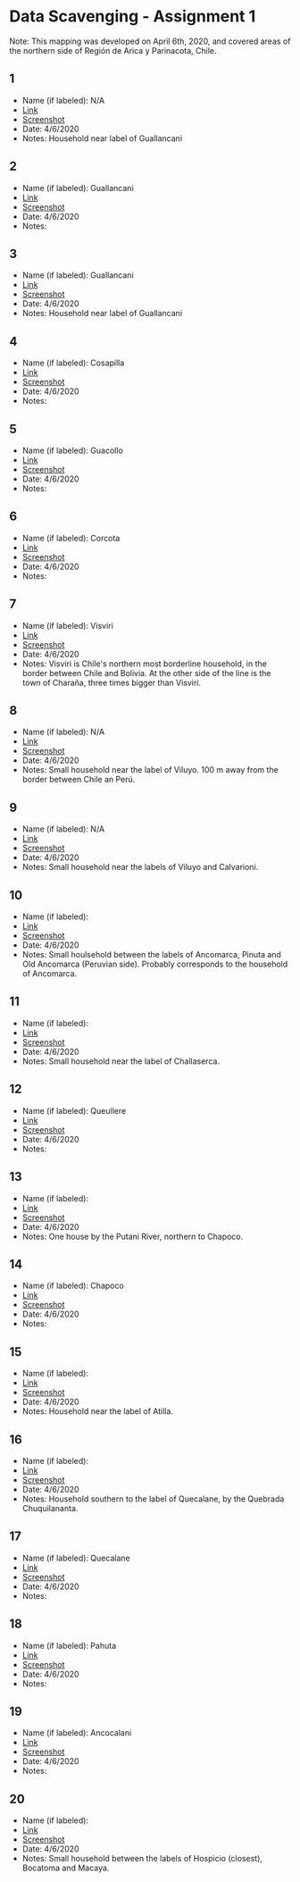 # Data Scavenging - Assignment 1
Note: This mapping was developed on April 6th, 2020, and covered areas of the northern side of Región de Arica y Parinacota, Chile.
## 1
* Name (if labeled): N/A
* [Link](https://www.google.com/maps/@-17.721587,-69.4683147,338m/data=!3m1!1e3)
* [Screenshot](https://github.com/guillemontecinos/itp_spring_2020_all_maps_lie/blob/master/assignment_1/screenshots/screenshot-001.png)
* Date: 4/6/2020
* Notes: Household near label of Guallancani
## 2
* Name (if labeled): Guallancani
* [Link](https://www.google.com/maps/@-17.7114799,-69.4515496,530m/data=!3m1!1e3)
* [Screenshot](https://github.com/guillemontecinos/itp_spring_2020_all_maps_lie/blob/master/assignment_1/screenshots/screenshot-002.png)
* Date: 4/6/2020
* Notes: 
## 3
* Name (if labeled): Guallancani
* [Link](https://www.google.com/maps/@-17.7071579,-69.4517061,548m/data=!3m1!1e3)
* [Screenshot](https://github.com/guillemontecinos/itp_spring_2020_all_maps_lie/blob/master/assignment_1/screenshots/screenshot-003.png)
* Date: 4/6/2020
* Notes: Household near label of Guallancani
## 4
* Name (if labeled): Cosapilla
* [Link](https://www.google.com/maps/@-17.7664482,-69.4103289,1125m/data=!3m1!1e3)
* [Screenshot](https://github.com/guillemontecinos/itp_spring_2020_all_maps_lie/blob/master/assignment_1/screenshots/screenshot-004.png)
* Date: 4/6/2020
* Notes: 
## 5
* Name (if labeled): Guacollo
* [Link](https://www.google.com/maps/@-17.7602275,-69.3438427,1305m/data=!3m1!1e3)
* [Screenshot](https://github.com/guillemontecinos/itp_spring_2020_all_maps_lie/blob/master/assignment_1/screenshots/screenshot-005.png)
* Date: 4/6/2020
* Notes: 
## 6
* Name (if labeled): Corcota
* [Link](https://www.google.com/maps/@-17.6900435,-69.4505322,748m/data=!3m1!1e3)
* [Screenshot](https://github.com/guillemontecinos/itp_spring_2020_all_maps_lie/blob/master/assignment_1/screenshots/screenshot-006.png)
* Date: 4/6/2020
* Notes: 
## 7
* Name (if labeled): Visviri
* [Link](https://www.google.com/maps/@-17.5955866,-69.4798033,1708m/data=!3m1!1e3)
* [Screenshot](https://github.com/guillemontecinos/itp_spring_2020_all_maps_lie/blob/master/assignment_1/screenshots/screenshot-007.png)
* Date: 4/6/2020
* Notes: Visviri is Chile's northern most borderline household, in the border between Chile and Bolivia. At the other side of the line is the town of Charaña, three times bigger than Visviri.
## 8
* Name (if labeled): N/A
* [Link](https://www.google.com/maps/@-17.554721,-69.524693,338m/data=!3m1!1e3)
* [Screenshot](https://github.com/guillemontecinos/itp_spring_2020_all_maps_lie/blob/master/assignment_1/screenshots/screenshot-008.png)
* Date: 4/6/2020
* Notes: Small household near the label of Viluyo. 100 m away from the border between Chile an Perú.
## 9
* Name (if labeled): N/A
* [Link](https://www.google.com/maps/@-17.5593948,-69.5125966,339m/data=!3m1!1e3)
* [Screenshot](https://github.com/guillemontecinos/itp_spring_2020_all_maps_lie/blob/master/assignment_1/screenshots/screenshot-009.png)
* Date: 4/6/2020
* Notes: Small household near the labels of Viluyo and Calvarioni.
## 10
* Name (if labeled): 
* [Link](https://www.google.com/maps/@-17.5791866,-69.5483664,363m/data=!3m1!1e3)
* [Screenshot](https://github.com/guillemontecinos/itp_spring_2020_all_maps_lie/blob/master/assignment_1/screenshots/screenshot-010.png)
* Date: 4/6/2020
* Notes: Small houlsehold between the labels of Ancomarca, Pinuta and Old Ancomarca (Peruvian side). Probably corresponds to the household of Ancomarca.
## 11
* Name (if labeled): 
* [Link](https://www.google.com/maps/@-17.6595894,-69.5895622,633m/data=!3m1!1e3)
* [Screenshot](https://github.com/guillemontecinos/itp_spring_2020_all_maps_lie/blob/master/assignment_1/screenshots/screenshot-011.png)
* Date: 4/6/2020
* Notes: Small household near the label of Challaserca.
## 12
* Name (if labeled): Queullere
* [Link](https://www.google.com/maps/@-17.6639668,-69.5700931,402m/data=!3m1!1e3)
* [Screenshot](https://github.com/guillemontecinos/itp_spring_2020_all_maps_lie/blob/master/assignment_1/screenshots/screenshot-012.png)
* Date: 4/6/2020
* Notes: 
## 13
* Name (if labeled): 
* [Link](https://www.google.com/maps/@-17.6914143,-69.551447,370m/data=!3m1!1e3)
* [Screenshot](https://github.com/guillemontecinos/itp_spring_2020_all_maps_lie/blob/master/assignment_1/screenshots/screenshot-013.png)
* Date: 4/6/2020
* Notes: One house by the Putani River, northern to Chapoco.
## 14
* Name (if labeled): Chapoco
* [Link](https://www.google.com/maps/@-17.7135478,-69.5656867,1034m/data=!3m1!1e3)
* [Screenshot](https://github.com/guillemontecinos/itp_spring_2020_all_maps_lie/blob/master/assignment_1/screenshots/screenshot-014.png)
* Date: 4/6/2020
* Notes: 
## 15
* Name (if labeled): 
* [Link](https://www.google.com/maps/@-17.7432822,-69.5635968,604m/data=!3m1!1e3)
* [Screenshot](https://github.com/guillemontecinos/itp_spring_2020_all_maps_lie/blob/master/assignment_1/screenshots/screenshot-015.png)
* Date: 4/6/2020
* Notes: Household near the label of Atilla.
## 16
* Name (if labeled): 
* [Link](https://www.google.com/maps/@-17.9212675,-69.5980174,1242m/data=!3m1!1e3)
* [Screenshot](https://github.com/guillemontecinos/itp_spring_2020_all_maps_lie/blob/master/assignment_1/screenshots/screenshot-016.png)
* Date: 4/6/2020
* Notes: Household southern to the label of Quecalane, by the Quebrada Chuquilananta.
## 17
* Name (if labeled): Quecalane
* [Link](https://www.google.com/maps/@-17.8994462,-69.6042002,972m/data=!3m1!1e3)
* [Screenshot](https://github.com/guillemontecinos/itp_spring_2020_all_maps_lie/blob/master/assignment_1/screenshots/screenshot-017.png)
* Date: 4/6/2020
* Notes:
## 18
* Name (if labeled): Pahuta
* [Link](https://www.google.com/maps/@-17.8696443,-69.5808147,837m/data=!3m1!1e3)
* [Screenshot](https://github.com/guillemontecinos/itp_spring_2020_all_maps_lie/blob/master/assignment_1/screenshots/screenshot-018.png)
* Date: 4/6/2020
* Notes:
## 19
* Name (if labeled): Ancocalani
* [Link](https://www.google.com/maps/@-17.8545217,-69.6059716,1238m/data=!3m1!1e3)
* [Screenshot](https://github.com/guillemontecinos/itp_spring_2020_all_maps_lie/blob/master/assignment_1/screenshots/screenshot-019.png)
* Date: 4/6/2020
* Notes:
## 20
* Name (if labeled): 
* [Link](https://www.google.com/maps/@-17.8529352,-69.6454675,1289m/data=!3m1!1e3)
* [Screenshot](https://github.com/guillemontecinos/itp_spring_2020_all_maps_lie/blob/master/assignment_1/screenshots/screenshot-020.png)
* Date: 4/6/2020
* Notes: Small household between the labels of Hospicio (closest), Bocatoma and Macaya.